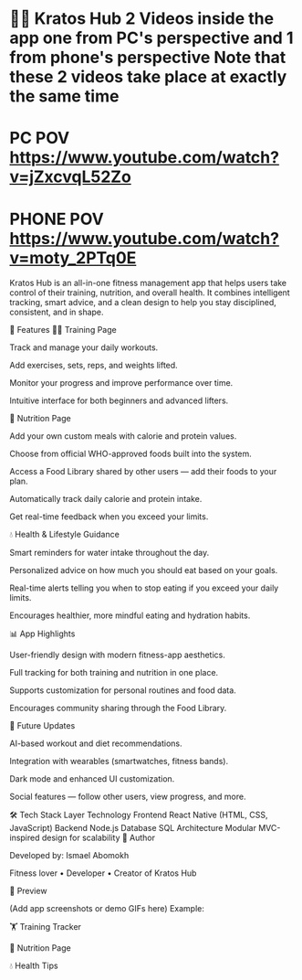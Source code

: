 🏋️‍♂️ Kratos Hub
2 Videos inside the app one from PC's perspective and 1 from phone's perspective
Note that these 2 videos take place at exactly the same time
=================================================
PC POV
https://www.youtube.com/watch?v=jZxcvqL52Zo
==============================================
PHONE POV
https://www.youtube.com/watch?v=moty_2PTq0E
============================================
Kratos Hub is an all-in-one fitness management app that helps users take control of their training, nutrition, and overall health.
It combines intelligent tracking, smart advice, and a clean design to help you stay disciplined, consistent, and in shape.

🚀 Features
🏋️‍♀️ Training Page

Track and manage your daily workouts.

Add exercises, sets, reps, and weights lifted.

Monitor your progress and improve performance over time.

Intuitive interface for both beginners and advanced lifters.

🍎 Nutrition Page

Add your own custom meals with calorie and protein values.

Choose from official WHO-approved foods built into the system.

Access a Food Library shared by other users — add their foods to your plan.

Automatically track daily calorie and protein intake.

Get real-time feedback when you exceed your limits.

💧 Health & Lifestyle Guidance

Smart reminders for water intake throughout the day.

Personalized advice on how much you should eat based on your goals.

Real-time alerts telling you when to stop eating if you exceed your daily limits.

Encourages healthier, more mindful eating and hydration habits.

📊 App Highlights

User-friendly design with modern fitness-app aesthetics.

Full tracking for both training and nutrition in one place.

Supports customization for personal routines and food data.

Encourages community sharing through the Food Library.

🧠 Future Updates

AI-based workout and diet recommendations.

Integration with wearables (smartwatches, fitness bands).

Dark mode and enhanced UI customization.

Social features — follow other users, view progress, and more.

🛠️ Tech Stack
Layer	Technology
Frontend	React Native (HTML, CSS, JavaScript)
Backend	Node.js
Database	SQL
Architecture	Modular MVC-inspired design for scalability
👥 Author

Developed by: Ismael Abomokh

Fitness lover • Developer • Creator of Kratos Hub

📸 Preview

(Add app screenshots or demo GIFs here)
Example:

🏋️ Training Tracker

🍎 Nutrition Page

💧 Health Tips
